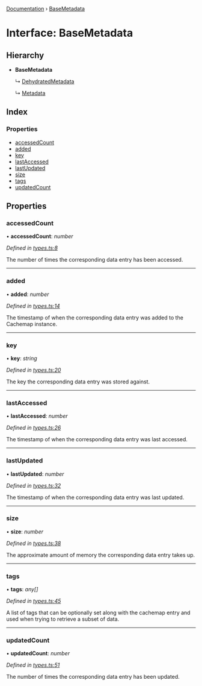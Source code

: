 [Documentation](../README.md) › [BaseMetadata](basemetadata.md)

# Interface: BaseMetadata

## Hierarchy

* **BaseMetadata**

  ↳ [DehydratedMetadata](dehydratedmetadata.md)

  ↳ [Metadata](metadata.md)

## Index

### Properties

* [accessedCount](basemetadata.md#accessedcount)
* [added](basemetadata.md#added)
* [key](basemetadata.md#key)
* [lastAccessed](basemetadata.md#lastaccessed)
* [lastUpdated](basemetadata.md#lastupdated)
* [size](basemetadata.md#size)
* [tags](basemetadata.md#tags)
* [updatedCount](basemetadata.md#updatedcount)

## Properties

###  accessedCount

• **accessedCount**: *number*

*Defined in [types.ts:8](https://github.com/badbatch/cachemap/blob/ba019ba/packages/core/src/types.ts#L8)*

The number of times the corresponding data
entry has been accessed.

___

###  added

• **added**: *number*

*Defined in [types.ts:14](https://github.com/badbatch/cachemap/blob/ba019ba/packages/core/src/types.ts#L14)*

The timestamp of when the corresponding data
entry was added to the Cachemap instance.

___

###  key

• **key**: *string*

*Defined in [types.ts:20](https://github.com/badbatch/cachemap/blob/ba019ba/packages/core/src/types.ts#L20)*

The key the corresponding data entry was stored
against.

___

###  lastAccessed

• **lastAccessed**: *number*

*Defined in [types.ts:26](https://github.com/badbatch/cachemap/blob/ba019ba/packages/core/src/types.ts#L26)*

The timestamp of when the corresponding data
entry was last accessed.

___

###  lastUpdated

• **lastUpdated**: *number*

*Defined in [types.ts:32](https://github.com/badbatch/cachemap/blob/ba019ba/packages/core/src/types.ts#L32)*

The timestamp of when the corresponding data
entry was last updated.

___

###  size

• **size**: *number*

*Defined in [types.ts:38](https://github.com/badbatch/cachemap/blob/ba019ba/packages/core/src/types.ts#L38)*

The approximate amount of memory the corresponding
data entry takes up.

___

###  tags

• **tags**: *any[]*

*Defined in [types.ts:45](https://github.com/badbatch/cachemap/blob/ba019ba/packages/core/src/types.ts#L45)*

A list of tags that can be optionally set along with
the cachemap entry and used when trying to retrieve
a subset of data.

___

###  updatedCount

• **updatedCount**: *number*

*Defined in [types.ts:51](https://github.com/badbatch/cachemap/blob/ba019ba/packages/core/src/types.ts#L51)*

The number of times the corresponding data
entry has been updated.
